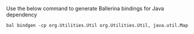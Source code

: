 Use the below command to generate Ballerina bindings for Java dependency

`bal bindgen -cp org.Utilities.Util org.Utilities.Util, java.util.Map`